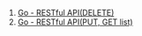 1. [Go - RESTful API(DELETE)](https://github.com/ckdqja135/Typescript-restful-starter/blob/master/mdfile/Go/2020-09-17/Go%20-%20RESTful%20API(DELETE).md)
2. [Go - RESTful API(PUT, GET list)](https://github.com/ckdqja135/Typescript-restful-starter/blob/master/mdfile/Go/2020-09-17/Go%20-%20RESTful%20API(PUT%2C%20GET%20list).md)
